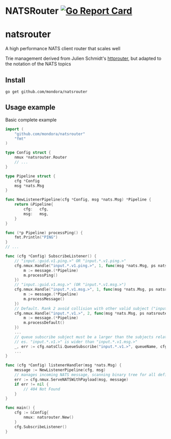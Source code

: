 # NATSRouter [![Go Report Card](https://goreportcard.com/badge/github.com/mondora/natsrouter)](https://goreportcard.com/report/github.com/mondora/natsrouter)

# natsrouter
A high performance NATS client router that scales well

Trie management derived from Julien Schmidt's [httprouter](https://github.com/julienschmidt/httprouter), but adapted to the notation of the NATS topics

## Install
```shell script
go get github.com/mondora/natsrouter
```

## Usage example

Basic complete example

```go
import (
    "github.com/mondora/natsrouter"
    "fmt"
)

type Config struct {
	nmux *natsrouter.Router
    // ...
}

type Pipeline struct {
	cfg *Config
	msg *nats.Msg
}

func NewListenerPipeline(cfg *Config, msg *nats.Msg) *Pipeline {
	return &Pipeline{
		cfg:   cfg,
		msg:   msg,
	}
}

func (*p Pipeline) processPing() {
    fmt.Println("PING")
}
// ...

func (cfg *Config) SubscribeListener() {
    // "input.:guid.v1.ping.>" OR "input.*.v1.ping.>"
    cfg.nmux.Handle("input.*.v1.ping.>", 1, func(msg *nats.Msg, ps natsrouter.Params, message interface{}) {
        m := message.(*Pipeline)
        m.processPing()
    })
    // "input.:guid.v1.msg.>" (OR "input.*.v1.msg.>")
    cfg.nmux.Handle("input.*.v1.msg.>", 1, func(msg *nats.Msg, ps natsrouter.Params, message interface{}) {
        m := message.(*Pipeline)
        m.processMessage()
    })
    // Default. Rank 2 avoid collision with other valid subject ("input.*.v1.ping.>" or "input.*.v1.msg.>")
    cfg.nmux.Handle("input.*.v1.>", 2, func(msg *nats.Msg, ps natsrouter.Params, message interface{}) {
        m := message.(*Pipeline)
        m.processDefault()
    })
    ...
    // queue subscribe subject must be a larger than the subjects related to the various Handlers
    // es. "input.*.v1.>" is wider than "input.*.v1.msg.>"
    _, err := cfg.natsCli.QueueSubscribe("input.*.v1.>", queueName, cfg.listenerHandler)
    ...
}

func (cfg *Config) listenerHandler(msg *nats.Msg) {
	message := NewListenerPipeline(cfg, msg)
    // manages incoming NATS message, scanning binary tree for all defined rank
	err := cfg.nmux.ServeNATSWithPayload(msg, message)
	if err != nil {
		// 404 Not Found
	}
}

func main() {
    cfg := &Config{
        nmux: natsrouter.New()
    }
    cfg.SubscribeListener()
}
```